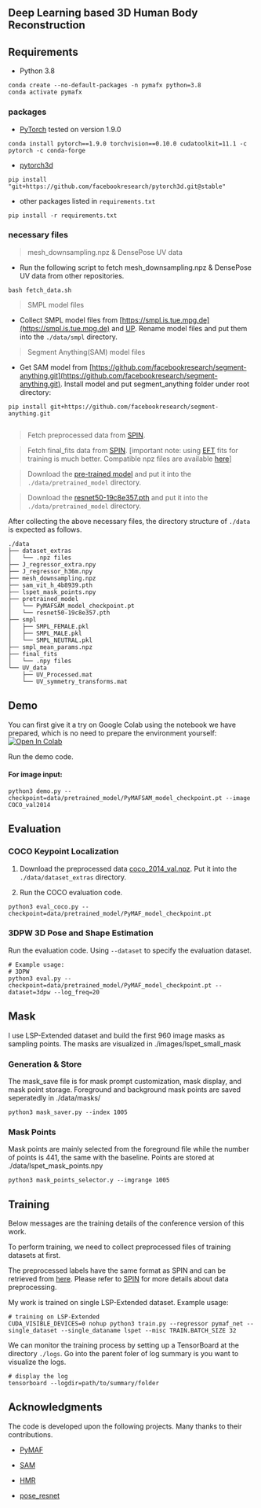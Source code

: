 ## Deep Learning based 3D Human Body Reconstruction

## Requirements

- Python 3.8
```
conda create --no-default-packages -n pymafx python=3.8
conda activate pymafx
```

### packages

- [PyTorch](https://www.pytorch.org) tested on version 1.9.0
```
conda install pytorch==1.9.0 torchvision==0.10.0 cudatoolkit=11.1 -c pytorch -c conda-forge
```

- [pytorch3d](https://github.com/facebookresearch/pytorch3d/blob/main/INSTALL.md)
```
pip install "git+https://github.com/facebookresearch/pytorch3d.git@stable"
```
- other packages listed in `requirements.txt`
```
pip install -r requirements.txt
```

### necessary files

> mesh_downsampling.npz & DensePose UV data

- Run the following script to fetch mesh_downsampling.npz & DensePose UV data from other repositories.

```
bash fetch_data.sh
```
> SMPL model files

- Collect SMPL model files from [https://smpl.is.tue.mpg.de](https://smpl.is.tue.mpg.de) and [UP](https://github.com/classner/up/blob/master/models/3D/basicModel_neutral_lbs_10_207_0_v1.0.0.pkl). Rename model files and put them into the `./data/smpl` directory.

> Segment Anything(SAM) model files

- Get SAM model from [https://github.com/facebookresearch/segment-anything.git](https://github.com/facebookresearch/segment-anything.git). Install model and put segment_anything folder under root directory:
```
pip install git+https://github.com/facebookresearch/segment-anything.git
          
```
> Fetch preprocessed data from [SPIN](https://github.com/nkolot/SPIN#fetch-data).

> Fetch final_fits data from [SPIN](https://github.com/nkolot/SPIN#final-fits). [important note: using [EFT](https://github.com/facebookresearch/eft) fits for training is much better. Compatible npz files are available [here](https://cloud.tsinghua.edu.cn/d/635c717375664cd6b3f5)]

> Download the [pre-trained model](https://drive.google.com/drive/folders/1xC-aaJgzEf1lNXPguDa9813XhtIamBSq?usp=sharing) and put it into the `./data/pretrained_model` directory.

> Download the [resnet50-19c8e357.pth](https://github.com/fregu856/deeplabv3/blob/master/pretrained_models/resnet/resnet50-19c8e357.pth) and put it into the `./data/pretrained_model` directory.

After collecting the above necessary files, the directory structure of `./data` is expected as follows.  
```
./data
├── dataset_extras
│   └── .npz files
├── J_regressor_extra.npy
├── J_regressor_h36m.npy
├── mesh_downsampling.npz
├── sam_vit_h_4b8939.pth
├── lspet_mask_points.npy
├── pretrained_model
│   └── PyMAFSAM_model_checkpoint.pt
│   └── resnet50-19c8e357.pth
├── smpl
│   ├── SMPL_FEMALE.pkl
│   ├── SMPL_MALE.pkl
│   └── SMPL_NEUTRAL.pkl
├── smpl_mean_params.npz
├── final_fits
│   └── .npy files
└── UV_data
    ├── UV_Processed.mat
    └── UV_symmetry_transforms.mat
```

## Demo
You can first give it a try on Google Colab using the notebook we have prepared, which is no need to prepare the environment yourself: [![Open In Colab](https://colab.research.google.com/assets/colab-badge.svg)](https://colab.research.google.com/drive/11RXLsH9BdoSCwY6G-IX7KgqDxVoImu6K?usp=sharing)

Run the demo code.

#### For image input:

```
python3 demo.py --checkpoint=data/pretrained_model/PyMAFSAM_model_checkpoint.pt --image COCO_val2014
```

## Evaluation

### COCO Keypoint Localization

1. Download the preprocessed data [coco_2014_val.npz](https://drive.google.com/drive/folders/1R4_Vi4TpCQ26-6_b2PhjTBg-nBxZKjz6?usp=sharing). Put it into the `./data/dataset_extras` directory. 

2. Run the COCO evaluation code.
```
python3 eval_coco.py --checkpoint=data/pretrained_model/PyMAF_model_checkpoint.pt
```

### 3DPW 3D Pose and Shape Estimation

Run the evaluation code. Using `--dataset` to specify the evaluation dataset.
```
# Example usage:
# 3DPW
python3 eval.py --checkpoint=data/pretrained_model/PyMAF_model_checkpoint.pt --dataset=3dpw --log_freq=20
```

## Mask

I use LSP-Extended dataset and build the first 960 image masks as sampling points. The masks are visualized in ./images/lspet_small_mask

### Generation & Store
The mask_save file is for mask prompt customization, mask display, and mask point storage. Foreground and background mask points are saved seperatedly in ./data/masks/
```
python3 mask_saver.py --index 1005
```
### Mask Points
Mask points are mainly selected from the foreground file while the number of points is 441, the same with the baseline. Points are stored at ./data/lspet_mask_points.npy
```
python3 mask_points_selector.y --imgrange 1005
``` 

## Training

Below messages are the training details of the conference version of this work.

To perform training, we need to collect preprocessed files of training datasets at first.

The preprocessed labels have the same format as SPIN and can be retrieved from [here](https://github.com/nkolot/SPIN#fetch-data). Please refer to [SPIN](https://github.com/nkolot/SPIN) for more details about data preprocessing.

My work is trained on single LSP-Extended dataset. Example usage:
```
# training on LSP-Extended
CUDA_VISIBLE_DEVICES=0 nohup python3 train.py --regressor pymaf_net --single_dataset --single_dataname lspet --misc TRAIN.BATCH_SIZE 32
```
We can monitor the training process by setting up a TensorBoard at the directory `./logs`. Go into the parent foler of log summary is you want to visualize the logs.
```
# display the log
tensorboard --logdir=path/to/summary/folder
```

## Acknowledgments

The code is developed upon the following projects. Many thanks to their contributions.
- [PyMAF](https://github.com/HongwenZhang/PyMAF)

- [SAM](https://github.com/facebookresearch/segment-anything)

- [HMR](https://github.com/akanazawa/hmr)

- [pose_resnet](https://github.com/Microsoft/human-pose-estimation.pytorch)
